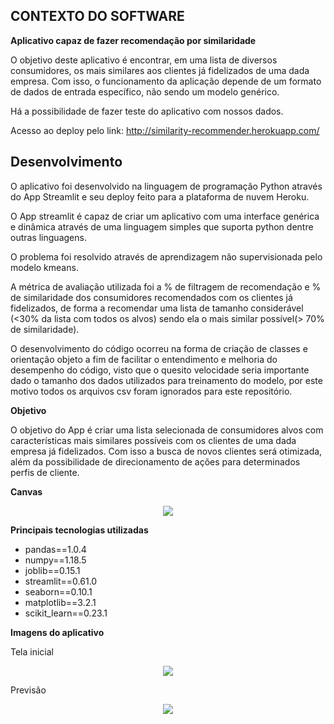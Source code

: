## CONTEXTO DO SOFTWARE

**Aplicativo capaz de fazer recomendação por similaridade**

O objetivo deste aplicativo é encontrar, em uma lista de diversos consumidores, os mais similares aos clientes já fidelizados de uma dada empresa. Com isso, o funcionamento da aplicação depende de um formato de dados de entrada específico, não sendo um modelo genérico.

Há a possibilidade de fazer teste do aplicativo com nossos dados.

Acesso ao deploy pelo link:
http://similarity-recommender.herokuapp.com/

## Desenvolvimento

O aplicativo foi desenvolvido na linguagem de programação Python através do App Streamlit e seu deploy feito para a plataforma de nuvem Heroku.

O App streamlit é capaz de criar um aplicativo com uma interface genérica e dinâmica através de uma linguagem simples que suporta python dentre outras linguagens.

O problema foi resolvido através de aprendizagem não supervisionada pelo modelo kmeans.

A métrica de avaliação utilizada foi a % de filtragem de recomendação e % de similaridade dos consumidores recomendados com
os clientes já fidelizados, de forma a recomendar uma lista de tamanho considerável (<30% da lista com todos os alvos)  sendo ela o mais similar possível(> 70% de similaridade).

O desenvolvimento do código ocorreu na forma de criação de classes e orientação objeto a fim de facilitar o entendimento e melhoria do desempenho do código, visto que o quesito velocidade seria importante dado o tamanho dos dados utilizados para treinamento do modelo, por este motivo todos os arquivos csv foram ignorados para este repositório.

**Objetivo**

O objetivo do App é criar uma lista selecionada de consumidores alvos com características mais similares possíveis com os clientes de uma dada empresa já fidelizados. Com isso a busca de novos clientes será otimizada, além da possibilidade de direcionamento de ações para determinados perfis de cliente.

**Canvas**
<p align="center"> 
<img src="https://github.com/lucasvascrocha/teste/blob/master/Canvas%20rec%20by%20similarity.gif">
</p>

**Principais tecnologias utilizadas**

- pandas==1.0.4
- numpy==1.18.5
- joblib==0.15.1
- streamlit==0.61.0
- seaborn==0.10.1
- matplotlib==3.2.1
- scikit_learn==0.23.1

**Imagens do aplicativo**

Tela inicial
<p align="center"> 
<img src="https://github.com/lucasvascrocha/teste/blob/master/tela%20inicial.png">
</p>

Previsão
<p align="center"> 
<img src="https://github.com/lucasvascrocha/teste/blob/master/tela%20recomend.png">
</p>


